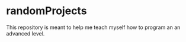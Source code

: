 # randomProjects
This repository is meant to help me teach myself how to program an an advanced level.
